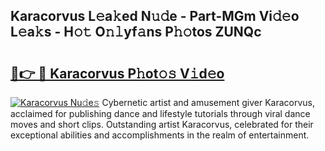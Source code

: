 ## Karacorvus L𝚎a𝚔ed N𝚞𝚍e - Part-MGm Vi𝚍𝚎o L𝚎a𝚔s - H𝚘𝚝 O𝚗𝚕yf𝚊ns P𝚑𝚘tos ZUNQc

# <h2><a href="http://kfckuc.oniu.top/?m=Karacorvus">🔗👉 🔴 Karacorvus P𝚑ot𝚘𝚜 V𝚒d𝚎o</a></h2>

[![Karacorvus Nu𝚍e𝚜](https://i.imgur.com/0qMVB7G.gif)](http://kfckuc.oniu.top/?m=Karacorvus)
Cybernetic artist and amusement giver Karacorvus, acclaimed for publishing dance and lifestyle tutorials through viral dance moves and short clips. Outstanding artist Karacorvus, celebrated for their exceptional abilities and accomplishments in the realm of entertainment.  
